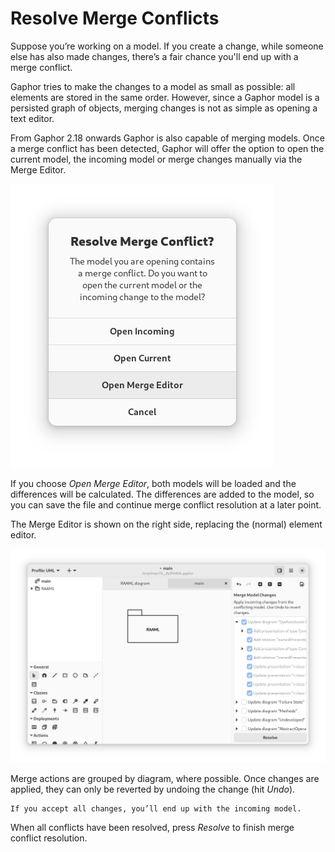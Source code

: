 # Resolve Merge Conflicts

Suppose you’re working on a model. If you create a change, while someone else has
also made changes, there’s a fair chance you'll end up with a merge conflict.

Gaphor tries to make the changes to a model as small as possible: all elements are
stored in the same order. However, since a Gaphor model is a persisted graph of objects,
merging changes is not as simple as opening a text editor.

From Gaphor 2.18 onwards Gaphor is also capable of merging models.
Once a merge conflict has been detected, Gaphor will offer the option to open the current model,
the incoming model or merge changes manually via the Merge Editor.

![merge dialog](images/merge-dialog.png)

If you choose *Open Merge Editor*, both models will be loaded and the differences will be calculated.
The differences are added to the model, so you can save the file and continue merge conflict resolution
at a later point.

The Merge Editor is shown on the right side, replacing the (normal) element editor.

![merge conflict window](images/merge-conflict-window.png)

Merge actions are grouped by diagram, where possible.
Once changes are applied, they can only be reverted by undoing the change (hit _Undo_).

```{note}
If you accept all changes, you’ll end up with the incoming model.
```

When all conflicts have been resolved, press *Resolve* to finish merge conflict resolution.
